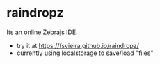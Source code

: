 # raindropz
Its an online Zebrajs IDE.

 * try it at https://fsvieira.github.io/raindropz/ 
  * currently using localstorage to save/load "files"
 
 
